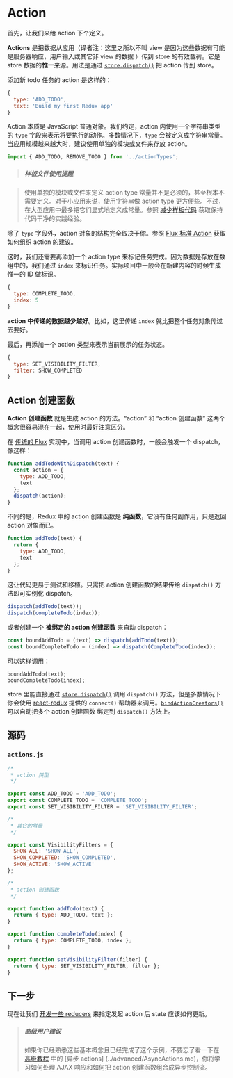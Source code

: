 # Action

首先，让我们来给 action 下个定义。

**Actions** 是把数据从应用（译者注：这里之所以不叫 view 是因为这些数据有可能是服务器响应，用户输入或其它非 view 的数据 ）传到 store 的有效载荷。它是 store 数据的**惟一**来源。用法是通过 [`store.dispatch()`](../api/Store.md#dispatch) 把 action 传到 store。

添加新 todo 任务的 action 是这样的：

```js
{
  type: 'ADD_TODO',
  text: 'Build my first Redux app'
}
```

Action 本质是 JavaScript 普通对象。我们约定，action 内使用一个字符串类型的 `type` 字段来表示将要执行的动作。多数情况下，`type` 会被定义成字符串常量。当应用规模越来越大时，建议使用单独的模块或文件来存放 action。

```js
import { ADD_TODO, REMOVE_TODO } from '../actionTypes';
```

>##### 样板文件使用提醒

>使用单独的模块或文件来定义 action type 常量并不是必须的，甚至根本不需要定义。对于小应用来说，使用字符串做 action type 更方便些。不过，在大型应用中最多把它们显式地定义成常量。参照 [减少样板代码](../recipes/ReducingBoilerplate.md) 获取保持代码干净的实践经验。

除了 `type` 字段外，action 对象的结构完全取决于你。参照 [Flux 标准 Action](https://github.com/acdlite/flux-standard-action) 获取如何组织 action 的建议。

这时，我们还需要再添加一个 action type 来标记任务完成。因为数据是存放在数组中的，我们通过 `index` 来标识任务。实际项目中一般会在新建内容的时候生成惟一的 ID 做标识。

```js
{
  type: COMPLETE_TODO,
  index: 5
}
```
**action 中传递的数据越少越好**。比如，这里传递 `index` 就比把整个任务对象传过去要好。

最后，再添加一个 action 类型来表示当前展示的任务状态。

```js
{
  type: SET_VISIBILITY_FILTER,
  filter: SHOW_COMPLETED
}
```

## Action 创建函数

**Action 创建函数** 就是生成 action 的方法。“action” 和 “action 创建函数” 这两个概念很容易混在一起，使用时最好注意区分。

在 [传统的 Flux](http://facebook.github.io/flux) 实现中，当调用 action 创建函数时，一般会触发一个 dispatch，像这样：

```js
function addTodoWithDispatch(text) {
  const action = {
    type: ADD_TODO,
    text
  };
  dispatch(action);
}
```
不同的是，Redux 中的 action 创建函数是 **纯函数**，它没有任何副作用，只是返回 action 对象而已。

```js
function addTodo(text) {
  return {
    type: ADD_TODO,
    text
  };
}
```

这让代码更易于测试和移植。只需把 action 创建函数的结果传给 `dispatch()` 方法即可实例化 dispatch。

```js
dispatch(addTodo(text));
dispatch(completeTodo(index));
```

或者创建一个 **被绑定的 action 创建函数** 来自动 dispatch：

```js
const boundAddTodo = (text) => dispatch(addTodo(text));
const boundCompleteTodo = (index) => dispatch(CompleteTodo(index));
```

可以这样调用：

```
boundAddTodo(text);
boundCompleteTodo(index);
```

store 里能直接通过 [`store.dispatch()`](../api/Store.md#dispatch) 调用 `dispatch()` 方法，但是多数情况下你会使用 [react-redux](http://github.com/gaearon/react-redux) 提供的 `connect()` 帮助器来调用。[`bindActionCreators()`](../api/bindActionCreators.md) 可以自动把多个 action 创建函数 绑定到 `dispatch()` 方法上。

## 源码

### `actions.js`

```js
/*
 * action 类型
 */

export const ADD_TODO = 'ADD_TODO';
export const COMPLETE_TODO = 'COMPLETE_TODO';
export const SET_VISIBILITY_FILTER = 'SET_VISIBILITY_FILTER';

/*
 * 其它的常量
 */

export const VisibilityFilters = {
  SHOW_ALL: 'SHOW_ALL',
  SHOW_COMPLETED: 'SHOW_COMPLETED',
  SHOW_ACTIVE: 'SHOW_ACTIVE'
};

/*
 * action 创建函数
 */

export function addTodo(text) {
  return { type: ADD_TODO, text };
}

export function completeTodo(index) {
  return { type: COMPLETE_TODO, index };
}

export function setVisibilityFilter(filter) {
  return { type: SET_VISIBILITY_FILTER, filter };
}
```

## 下一步

现在让我们 [开发一些 reducers](Reducers.md) 来指定发起 action 后 state 应该如何更新。

>##### 高级用户建议
>如果你已经熟悉这些基本概念且已经完成了这个示例，不要忘了看一下在 [高级教程](../advanced/README.md) 中的 [异步 actions] (../advanced/AsyncActions.md)，你将学习如何处理 AJAX 响应和如何把 action 创建函数组合成异步控制流。